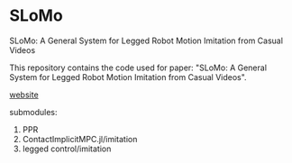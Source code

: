 # SLoMo
SLoMo: A General System for Legged Robot Motion Imitation from Casual Videos

This repository contains the code used for paper: "SLoMo: A General System for Legged Robot Motion Imitation from Casual Videos". 

[website](https://slomo-www.github.io/website/)

submodules:
1) PPR
2) ContactImplicitMPC.jl/imitation
3) legged control/imitation

